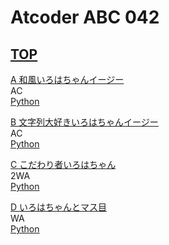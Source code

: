 # Atcoder ABC 042

## <a href="]https://atcoder.jp/contests/abc042" target="_blank" rel="noopener noreferrer">TOP</a>  

<a href="https://atcoder.jp/contests/abc042/tasks/abc042_a" target="_blank" rel="noopener noreferrer">A 和風いろはちゃんイージー</a>  
AC  
<a href="https://atcoder.jp/contests/abc042/submissions/15391124" target="_blank" rel="noopener noreferrer">Python</a>  

<a href="https://atcoder.jp/contests/abc042/tasks/abc042_b" target="_blank" rel="noopener noreferrer">B 文字列大好きいろはちゃんイージー</a>  
AC  
<a href="https://atcoder.jp/contests/abc042/submissions/15391147" target="_blank" rel="noopener noreferrer">Python</a>  
  
<a href="https://atcoder.jp/contests/abc042/tasks/arc058_a" target="_blank" rel="noopener noreferrer">C こだわり者いろはちゃん</a>  
2WA  
<a href="https://atcoder.jp/contests/abc042/submissions/15391531" target="_blank" rel="noopener noreferrer">Python</a>  
  
<a href="https://atcoder.jp/contests/abc042/tasks/arc058_b" target="_blank" rel="noopener noreferrer">D いろはちゃんとマス目</a>  
WA  
<a href="https://atcoder.jp/contests/abc042/submissions/15399549" target="_blank" rel="noopener noreferrer">Python</a>  